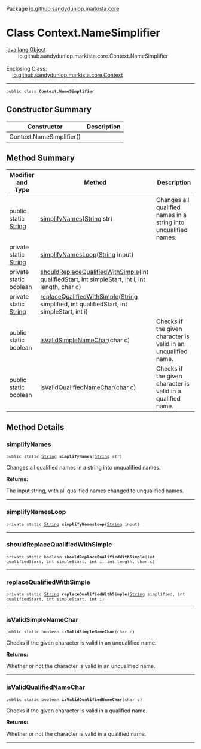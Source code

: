 Package [io.github.sandydunlop.markista.core](index.md)

# Class Context.NameSimplifier
[java.lang.Object](https://docs.oracle.com/en/java/javase/24/docs/api/java.base/java/lang/Object.html)<br/>
        io.github.sandydunlop.markista.core.Context.NameSimplifier<br/>
<br/>
Enclosing Class:<br/>
    [io.github.sandydunlop.markista.core.Context](Context.md)


----

<span style="font-family: monospace; font-size: 80%;">public class __Context.NameSimplifier__</span>


## Constructor Summary

| Constructor              | Description |
|--------------------------|-------------|
| Context.NameSimplifier() |             |



## Method Summary

| Modifier and Type                                                                                           | Method                                                                                                                                                                                                         | Description                                                     |
|-------------------------------------------------------------------------------------------------------------|----------------------------------------------------------------------------------------------------------------------------------------------------------------------------------------------------------------|-----------------------------------------------------------------|
| public static [String](https://docs.oracle.com/en/java/javase/24/docs/api/java.base/java/lang/String.html)  | [simplifyNames](#simplifynames)([String](https://docs.oracle.com/en/java/javase/24/docs/api/java.base/java/lang/String.html) str)                                                                              | Changes all qualified names in a string into unqualified names. |
| private static [String](https://docs.oracle.com/en/java/javase/24/docs/api/java.base/java/lang/String.html) | [simplifyNamesLoop](#simplifynamesloop)([String](https://docs.oracle.com/en/java/javase/24/docs/api/java.base/java/lang/String.html) input)                                                                    |                                                                 |
| private static boolean                                                                                      | [shouldReplaceQualifiedWithSimple](#shouldreplacequalifiedwithsimple)(int qualifiedStart, int simpleStart, int i, int length, char c)                                                                          |                                                                 |
| private static [String](https://docs.oracle.com/en/java/javase/24/docs/api/java.base/java/lang/String.html) | [replaceQualifiedWithSimple](#replacequalifiedwithsimple)([String](https://docs.oracle.com/en/java/javase/24/docs/api/java.base/java/lang/String.html) simplified, int qualifiedStart, int simpleStart, int i) |                                                                 |
| public static boolean                                                                                       | [isValidSimpleNameChar](#isvalidsimplenamechar)(char c)                                                                                                                                                        | Checks if the given character is valid in an unqualified name.  |
| public static boolean                                                                                       | [isValidQualifiedNameChar](#isvalidqualifiednamechar)(char c)                                                                                                                                                  | Checks if the given character is valid in a qualified name.     |



## Method Details

### simplifyNames

<span style="font-family: monospace; font-size: 80%;">public static [String](https://docs.oracle.com/en/java/javase/24/docs/api/java.base/java/lang/String.html) __simplifyNames__([String](https://docs.oracle.com/en/java/javase/24/docs/api/java.base/java/lang/String.html) str)</span>

Changes all qualified names in a string into unqualified names.

**Returns:**

The input string, with all qualified names changed to unqualified names.


---

### simplifyNamesLoop

<span style="font-family: monospace; font-size: 80%;">private static [String](https://docs.oracle.com/en/java/javase/24/docs/api/java.base/java/lang/String.html) __simplifyNamesLoop__([String](https://docs.oracle.com/en/java/javase/24/docs/api/java.base/java/lang/String.html) input)</span>




---

### shouldReplaceQualifiedWithSimple

<span style="font-family: monospace; font-size: 80%;">private static boolean __shouldReplaceQualifiedWithSimple__(int qualifiedStart, int simpleStart, int i, int length, char c)</span>




---

### replaceQualifiedWithSimple

<span style="font-family: monospace; font-size: 80%;">private static [String](https://docs.oracle.com/en/java/javase/24/docs/api/java.base/java/lang/String.html) __replaceQualifiedWithSimple__([String](https://docs.oracle.com/en/java/javase/24/docs/api/java.base/java/lang/String.html) simplified, int qualifiedStart, int simpleStart, int i)</span>




---

### isValidSimpleNameChar

<span style="font-family: monospace; font-size: 80%;">public static boolean __isValidSimpleNameChar__(char c)</span>

Checks if the given character is valid in an unqualified name.

**Returns:**

Whether or not the character is valid in an unqualified name.


---

### isValidQualifiedNameChar

<span style="font-family: monospace; font-size: 80%;">public static boolean __isValidQualifiedNameChar__(char c)</span>

Checks if the given character is valid in a qualified name.

**Returns:**

Whether or not the character is valid in a qualified name.


---

